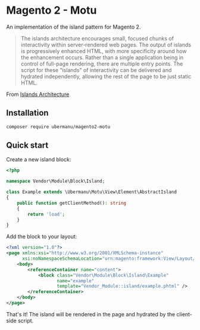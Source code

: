 # Magento 2 - Motu

An implementation of the island pattern for Magento 2.

> The islands architecture encourages small, focused chunks of interactivity within server-rendered web pages. The output of islands is progressively enhanced HTML, with more specificity around how the enhancement occurs. Rather than a single application being in control of full-page rendering, there are multiple entry points. The script for these "islands" of interactivity can be delivered and hydrated independently, allowing the rest of the page to be just static HTML.

From [Islands Architecture](https://www.patterns.dev/posts/islands-architecture/)

## Installation

```bash
composer require ubermanu/magento2-motu
```

## Quick start

Create a new island block:

```php
<?php

namespace Vendor\Module\Block\Island;

class Example extends \Ubermanu\Motu\View\Element\AbstractIsland
{
    public function getClientMethod(): string
    {
        return 'load';
    }
}
```

Add the block to your layout:

```xml
<?xml version="1.0"?>
<page xmlns:xsi="http://www.w3.org/2001/XMLSchema-instance"
      xsi:noNamespaceSchemaLocation="urn:magento:framework:View/Layout/etc/page_configuration.xsd">
    <body>
        <referenceContainer name="content">
            <block class="Vendor\Module\Block\Island\Example"
                   name="example"
                   template="Vendor_Module::island/example.phtml" />
        </referenceContainer>
    </body>
</page>
```

That's it! The island will be rendered in the page and hydrated by the client-side script.

